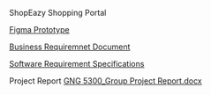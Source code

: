 ShopEazy Shopping Portal

[Figma Prototype](https://www.figma.com/file/Y7GhMGNATywEDXP6QprSuZ/Full-Stack-Prototype?node-id=36%3A67&t=CHzvisYdyKjV4bjJ-0)

[Business Requiremnet Document](https://uottawa-my.sharepoint.com/personal/adhil030_uottawa_ca/_layouts/15/guestaccess.aspx?docid=0e9a250eb1b8b457393c59a89995d644d&authkey=AeNSICmuGnTLWo_hJowVQ6E&e=oxqfmb)

[Software Requirement Specifications](https://uottawa-my.sharepoint.com/personal/adhil030_uottawa_ca/_layouts/15/guestaccess.aspx?docid=0a193ef5a141045b79670974a624ecaa1&authkey=AQ46l3QYCfPrXsylgs5nGts&e=NGNrRw)

Project Report 
[GNG 5300_Group Project Report.docx](https://github.com/GurjotSinghArora/Online-Shopping-App/files/10249459/GNG.5300_Group.Project.Report.docx)

